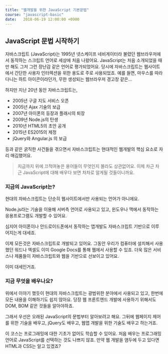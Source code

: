 ```yaml
---
title: "웹개발을 위한 JavaScript 기본문법"
course: "javascript-basic"
date:   2018-06-19 12:00:00 +0900
---
```




## JavaScript 문법 시작하기

자바스크립트 (JavaScript)는 1995년 넷스케이프 네비게이터라 불렸던 웹브라우저에서 동작하는 스크립트 언어로 세상에 처음 나왔어요. JavaScript는 처음 소개되었을 때만 해도 그저 그런 장난감 같은 언어로 평가되었어요. 당시에 자바스크립트는 웹사이트에서 간단한 사용자 인터렉션을 위한 용도로 주로 사용되었죠. 예를 들면, 마우스를 따라다니는 하트 아이콘이라던가, 무한 생성되는 웹브라우저 경고창 같은...

하지만 지난 20년 동안 자바스크립트는,

- 2005년 구글 지도 서비스 오픈
- 2005년 Ajax 기술의 보급
- 2007년 아이폰의 등장과 플래시의 퇴장
- 2009년 Node.js의 탄생
- 2010년 HTML5의 초안 공개
- 2015년 ES2015의 제정
- jQuery와 Angular.js 의 보급

등과 같은 굵직한 사건들을 겪으면서 자바스크립트는 현대적인 웹개발의 핵심 요소로 자리 매김했어요.

> 지금까지 위에 끄적여놓은 용어들이 무엇인지 몰라도 상관없어요. 이제 차근 차근 JavaScript에 대해 배우다 보면 차차로 알게될 것들이니까요.



### 지금의 JavaScript는?

현대의 자바스크립트는 단순히 웹사이트에서만 사용되는 언어가 아니에요.

Node.js라는 기술을 이용해 서버측 언어로 사용되고 있고, 윈도우나 맥에서 동작하는 응용프로그램도 개발할 수 있어요.

심지어 아이폰이나 안드로이드폰에서 동작하는 앱개발도 자바스크립트 기반으로 이루어지는게 대세죠.

이제 모든것은 자바스크립트로 개발되고 있어요. 그동안 우리가 컴퓨터에 설치해서 사용했던 워드나 엑셀도 이미 Google Docs를 통해 웹에서 사용할 수 있죠. 더욱 많은 서비스나 제품들이 자바스크립트와 웹을 기반으로 선보이고 있어요.

이미 대세인거죠.



### 지금 무엇을 배우나요?

위에서 이야기 했듯이 현대의 자바스크립트는 광범위한 분야에서 사용되고 있고, 한번에 모든 내용을 이해하기도 쉽지 않아요. 당장 웹 프론트엔드 개발에 사용하기 위해서도 DOM, BOM 같은 것들을 알아야하죠. 

그래서 우선은 오래된 JavaScript의 문법부터 알아보려고 해요. 그뒤에 웹페이지 제어를 위한 기술을 배우고, jQuery도 배우고, 웹앱 개발을 위한 기술도 배우고 하는거죠.

이 코스는 프로그래밍에 대한 기초가 없어도 학습할 수 있어요. 처음 배우는 프로그래밍 언어로 JavaScript를 선택하는 것도 나쁘지 않죠. 만약 웹 개발을 염두에 두고 있다면 HTML과 CSS는 알고 있겠죠?

